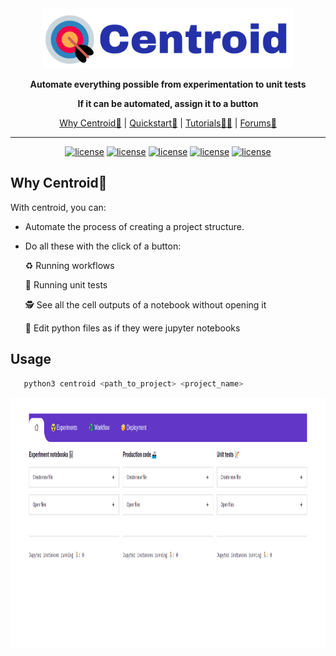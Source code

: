 <div align="center">

<img src="docs/source/imgs/centroid_logo.png" width="400px">

**Automate everything possible from experimentation to unit tests**
   
**If it can be automated, assign it to a button**
   
   
<p align="center">
   <a href="https://github.com/bipinKrishnan/centroid/#why-centroid-">Why Centroid🤔</a> |
   <a href="https://github.com/bipinKrishnan/centroid/#quickstart">Quickstart🚀</a> |
   <a href="https://github.com/bipinKrishnan/centroid/#">Tutorials🧑‍🏫</a> |
   <a href="https://github.com/bipinKrishnan/centroid/#">Forums💬</a>
</p>

_________________________________________________________________________________________
   [![license](https://img.shields.io/github/license/bipinKrishnan/centroid)](https://github.com/bipinKrishnan/centroid/blob/main/LICENSE)
   [![license](https://img.shields.io/github/license/bipinKrishnan/centroid)](https://github.com/bipinKrishnan/centroid/blob/main/LICENSE)
   [![license](https://img.shields.io/github/license/bipinKrishnan/centroid)](https://github.com/bipinKrishnan/centroid/blob/main/LICENSE)
   [![license](https://img.shields.io/github/license/bipinKrishnan/centroid)](https://github.com/bipinKrishnan/centroid/blob/main/LICENSE)
   [![license](https://img.shields.io/github/license/bipinKrishnan/centroid)](https://github.com/bipinKrishnan/centroid/blob/main/LICENSE)
   
</div>

## Why Centroid🤔

With centroid, you can:

* Automate the process of creating a project structure.
* Do all these with the click of a button:

    ♻️ Running workflows
      
   📝 Running unit tests
      
   🕵️ See all the cell outputs of a notebook without opening it
      
   📓 Edit python files as if they were jupyter notebooks

## Usage
```bash
   python3 centroid <path_to_project> <project_name>
```

<img src="docs/source/imgs/dashboard_home.png" height=400px>
